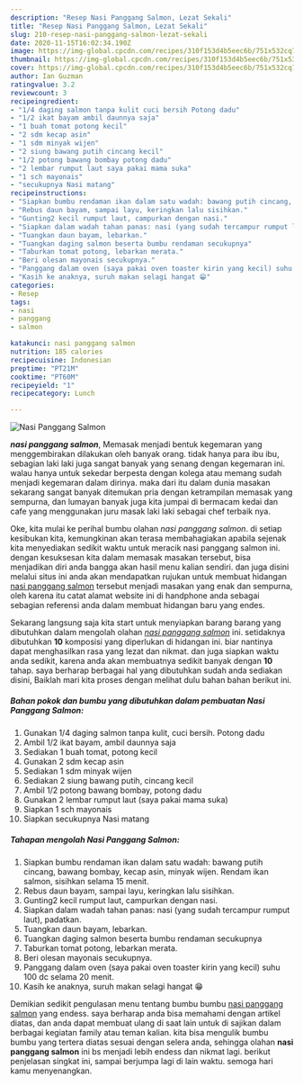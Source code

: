 ```yaml
---
description: "Resep Nasi Panggang Salmon, Lezat Sekali"
title: "Resep Nasi Panggang Salmon, Lezat Sekali"
slug: 210-resep-nasi-panggang-salmon-lezat-sekali
date: 2020-11-15T16:02:34.190Z
image: https://img-global.cpcdn.com/recipes/310f153d4b5eec6b/751x532cq70/nasi-panggang-salmon-foto-resep-utama.jpg
thumbnail: https://img-global.cpcdn.com/recipes/310f153d4b5eec6b/751x532cq70/nasi-panggang-salmon-foto-resep-utama.jpg
cover: https://img-global.cpcdn.com/recipes/310f153d4b5eec6b/751x532cq70/nasi-panggang-salmon-foto-resep-utama.jpg
author: Ian Guzman
ratingvalue: 3.2
reviewcount: 3
recipeingredient:
- "1/4 daging salmon tanpa kulit cuci bersih Potong dadu"
- "1/2 ikat bayam ambil daunnya saja"
- "1 buah tomat potong kecil"
- "2 sdm kecap asin"
- "1 sdm minyak wijen"
- "2 siung bawang putih cincang kecil"
- "1/2 potong bawang bombay potong dadu"
- "2 lembar rumput laut saya pakai mama suka"
- "1 sch mayonais"
- "secukupnya Nasi matang"
recipeinstructions:
- "Siapkan bumbu rendaman ikan dalam satu wadah: bawang putih cincang, bawang bombay, kecap asin, minyak wijen. Rendam ikan salmon, sisihkan selama 15 menit."
- "Rebus daun bayam, sampai layu, keringkan lalu sisihkan."
- "Gunting2 kecil rumput laut, campurkan dengan nasi."
- "Siapkan dalam wadah tahan panas: nasi (yang sudah tercampur rumput laut), padatkan."
- "Tuangkan daun bayam, lebarkan."
- "Tuangkan daging salmon beserta bumbu rendaman secukupnya"
- "Taburkan tomat potong, lebarkan merata."
- "Beri olesan mayonais secukupnya."
- "Panggang dalam oven (saya pakai oven toaster kirin yang kecil) suhu 100 dc selama 20 menit."
- "Kasih ke anaknya, suruh makan selagi hangat 😁"
categories:
- Resep
tags:
- nasi
- panggang
- salmon

katakunci: nasi panggang salmon 
nutrition: 185 calories
recipecuisine: Indonesian
preptime: "PT21M"
cooktime: "PT60M"
recipeyield: "1"
recipecategory: Lunch

---
```



![Nasi Panggang Salmon](https://img-global.cpcdn.com/recipes/310f153d4b5eec6b/751x532cq70/nasi-panggang-salmon-foto-resep-utama.jpg)

<b><i>nasi panggang salmon</i></b>, Memasak menjadi bentuk kegemaran yang menggembirakan dilakukan oleh banyak orang. tidak hanya para ibu ibu, sebagian laki laki juga sangat banyak yang senang dengan kegemaran ini. walau hanya untuk sekedar berpesta dengan kolega atau memang sudah menjadi kegemaran dalam dirinya. maka dari itu dalam dunia masakan sekarang sangat banyak ditemukan pria dengan ketrampilan memasak yang sempurna, dan lumayan banyak juga kita jumpai di bermacam kedai dan cafe yang menggunakan juru masak laki laki sebagai chef terbaik nya.

Oke, kita mulai ke perihal bumbu olahan <i>nasi panggang salmon</i>. di setiap kesibukan kita, kemungkinan akan terasa membahagiakan apabila sejenak kita menyediakan sedikit waktu untuk meracik nasi panggang salmon ini. dengan kesuksesan kita dalam memasak masakan tersebut, bisa menjadikan diri anda bangga akan hasil menu kalian sendiri. dan juga disini melalui situs ini anda akan mendapatkan rujukan untuk membuat hidangan <u>nasi panggang salmon</u> tersebut menjadi masakan yang enak dan sempurna, oleh karena itu catat alamat website ini di handphone anda sebagai sebagian referensi anda dalam membuat hidangan baru yang endes.




Sekarang langsung saja kita start untuk menyiapkan barang barang yang dibutuhkan dalam mengolah olahan <u><i>nasi panggang salmon</i></u> ini. setidaknya dibutuhkan <b>10</b> komposisi yang diperlukan di hidangan ini. biar nantinya dapat menghasilkan rasa yang lezat dan nikmat. dan juga siapkan waktu anda sedikit, karena anda akan membuatnya sedikit banyak dengan <b>10</b> tahap. saya berharap berbagai hal yang dibutuhkan sudah anda sediakan disini, Baiklah mari kita proses dengan melihat dulu bahan bahan berikut ini.

<!--inarticleads1-->

##### Bahan pokok dan bumbu yang dibutuhkan dalam pembuatan Nasi Panggang Salmon:

1. Gunakan 1/4 daging salmon tanpa kulit, cuci bersih. Potong dadu
1. Ambil 1/2 ikat bayam, ambil daunnya saja
1. Sediakan 1 buah tomat, potong kecil
1. Gunakan 2 sdm kecap asin
1. Sediakan 1 sdm minyak wijen
1. Sediakan 2 siung bawang putih, cincang kecil
1. Ambil 1/2 potong bawang bombay, potong dadu
1. Gunakan 2 lembar rumput laut (saya pakai mama suka)
1. Siapkan 1 sch mayonais
1. Siapkan secukupnya Nasi matang




<!--inarticleads2-->

##### Tahapan mengolah Nasi Panggang Salmon:

1. Siapkan bumbu rendaman ikan dalam satu wadah: bawang putih cincang, bawang bombay, kecap asin, minyak wijen. Rendam ikan salmon, sisihkan selama 15 menit.
1. Rebus daun bayam, sampai layu, keringkan lalu sisihkan.
1. Gunting2 kecil rumput laut, campurkan dengan nasi.
1. Siapkan dalam wadah tahan panas: nasi (yang sudah tercampur rumput laut), padatkan.
1. Tuangkan daun bayam, lebarkan.
1. Tuangkan daging salmon beserta bumbu rendaman secukupnya
1. Taburkan tomat potong, lebarkan merata.
1. Beri olesan mayonais secukupnya.
1. Panggang dalam oven (saya pakai oven toaster kirin yang kecil) suhu 100 dc selama 20 menit.
1. Kasih ke anaknya, suruh makan selagi hangat 😁




Demikian sedikit pengulasan menu tentang bumbu bumbu <u>nasi panggang salmon</u> yang endess. saya berharap anda bisa memahami dengan artikel diatas, dan anda dapat membuat ulang di saat lain untuk di sajikan dalam berbagai kegiatan family atau teman kalian. kita bisa mengulik bumbu bumbu yang tertera diatas sesuai dengan selera anda, sehingga olahan <b>nasi panggang salmon</b> ini bs menjadi lebih endess dan nikmat lagi. berikut penjelasan singkat ini, sampai berjumpa lagi di lain waktu. semoga hari kamu menyenangkan.
